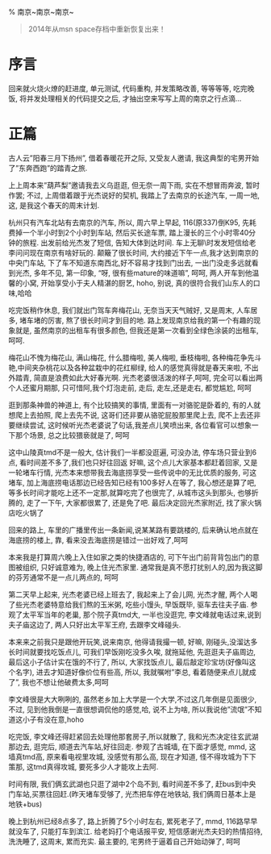 % 南京~南京~南京~

> 2014年从msn space存档中重新恢复出来！

# 序言

回来就火烧火燎的赶进度, 单元测试, 代码重构, 并发策略改善, 等等等等, 吃完晚饭, 将并发处理相关的代码提交之后, 才抽出空来写写上周的南京之行点滴...


# 正篇

古人云”阳春三月下扬州”, 借着春暖花开之际, 又受友人邀请, 我这典型的宅男开始了”东奔西跑”的踏青之旅.


上上周本来”葫芦梨”邀请我去义乌逛逛, 但无奈一周下雨, 实在不想冒雨奔波, 暂时作罢; 不过, 上周借着跟于光杰说好的契机, 我踏上了去南京的长途汽车, 一周一地, 这, 是我这个春天的周末计划.


杭州只有汽车北站有去南京的汽车, 所以, 周六早上早起, 116(原337)倒K95, 先耗费掉一个半小时到2个小时到车站, 然后买长途车票, 踏上漫长的三个小时零40分钟的旅程. 出发前给光杰发了短信, 告知大体到达时间. 车上无聊\时发发短信给老李问问现在南京有啥好玩的. 颠簸了很长时间, 大约接近下午一点,我才达到南京的中央门车站, 下了车不知道东南西北,好不容易才找到门出去, 一出门没走多远就看到光杰, 多年不见, 第一印象, “呀, 很有些mature的味道嘛”, 呵呵, 两人开车到他温馨的小窝, 开始享受小于夫人精湛的厨艺, hoho, 别说, 真的很符合我们山东人的口味,哈哈


吃完饭稍作休息, 我们就出门驾车奔梅花山, 无奈当天天气贼好, 又是周末, 人车居多, 堵车堵的厉害, 熬了很长时间才到目的地. 路上发现南京给我的第一个有趣的现象就是, 虽然南京的出租车有很多颜色, 但我还是第一次看到全绿色涂装的出租车,呵呵.


梅花山不愧为梅花山, 满山梅花, 什么腊梅啦, 美人梅啦, 垂枝梅啦, 各种梅花争先斗艳,中间夹杂桃花以及各种盆栽中的花红柳绿, 给人的感觉真得就是春天来啦, 不出外踏青, 简直是浪费如此大好春光啊.  光杰老婆很活泼的样子,呵呵, 完全可以看出两个人还蜜月期那, 只可惜阿,我个灯泡走前, 走后, 走左,还是走右, 都觉尴尬, 呵呵


逛到那条神兽的神道上, 有个比较搞笑的事情, 里面有一对骆驼是卧着的, 有的人就想爬上去拍照, 爬上去先不说, 这哥们还非要从骆驼屁股那里爬上去, 爬不上去还非要继续尝试, 这时候听光杰老婆说了句话,我差点儿笑喷出来, 各位看官可以想象一下那个场景, 总之比较猥亵就是了, 呵呵


这中山陵真tmd不是一般大, 估计我们一半都没逛遍, 可没办法, 停车场只营业到6点, 看时间差不多了,我们也只好往回返 好嘛, 这个点儿大家基本都赶着回家, 又是一轮堵车行情, 光杰本来想带我去海底捞享受一些传说中的无比优质的服务, 可这堵车, 加上海底捞电话那边已经告知已经有100多好人在等了, 我心想还是算了吧, 等多长时间才能吃上还不一定那,就算吃完了也很完了, 从城市这头到那头, 也够折腾的, 走了一下午, 大家都很累了, 还是免了吧. 最后决定回光杰家附近, 找了家火锅店吃火锅了


回来的路上, 车里的广播里传出一条新闻,说某某路有要跳楼的, 后来确认地点就在海底捞的楼上, 靠, 看来没去海底捞是错过一出好戏了,呵呵


本来我是打算周六晚上入住如家之类的快捷酒店的, 可下午出门前背背包出门的意图被组织, 只好诚意难为, 晚上住光杰家里. 通常我是真不愿打扰别人的,因为我这脚的芬芳通常不是一点儿两点的, 呵呵

第二天早上起来, 光杰老婆已经上班去了, 我起来上了会儿网, 光杰才醒, 两个人喝了些光杰老婆特意给我们熬的玉米粥, 吃些小馒头, 早饭既毕, 驱车去往夫子庙. 参观了太平军当年的老巢, 那个院子真tmd大, 一半也没逛完, 李文峰就电话过来,说到夫子庙这边了, 两人只好出太平军王府, 去跟李文峰碰头.


本来来之前我只是跟他开玩笑,说来南京, 他得请我撮一顿, 好嘛, 刚碰头,没溜达多长时间就要找吃饭点儿, 可我们早饭刚吃没多久唉, 就拖延他, 先逛逛夫子庙周边, 最后这小子估计实在饿的不行了, 所以, 大家找饭点儿, 最后敲定珍宝坊(好像叫这个名字), 进去才知道好像价位有些高, 所以, 我就嘱咐”李总, 看着随便来点儿就成了”, 我也不想让他破费太多,呵呵


李文峰很是大大咧咧的, 虽然老乡加上大学是一个大学,不过这几年倒是见面很少, 不过, 见到他我倒是一直很想调侃他的感觉,哈, 说不上为啥, 所以我说他”流氓”不知道这小子有没在意,hoho


吃完饭, 李文峰还得赶紧回去处理他那套房子,所以就散了, 我和光杰决定往玄武湖那边去, 逛完后, 顺道去汽车站,好往回走. 参观了古城墙, 在下面才感觉, mmd, 这墙真tmd高, 原来看电视里攻城, 没感觉有那么高, 现在才知道, 怪不得攻城为下下策那, 这tmd真得攻城, 要死多少人才能攻上去阿.


时间有限, 我们俩玄武湖也只逛了湖中2个岛不到, 看时间差不多了, 赶bus到中央门车站,买票往回赶.(昨天堵车受够了, 光杰把车停在地铁站, 我们俩周日基本上是地铁+bus)


晚上到杭州已经8点多了, 路上折腾了5个小时左右, 累死老子了, mmd, 116路早早就没车了, 只能打车到滨江. 给老妈打个电话报平安, 短信感谢光杰夫妇的热情招待, 洗洗睡了, 这周末, 累而充实. 最主要的, 宅男终于逼着自己开始动弹了, 呵呵


